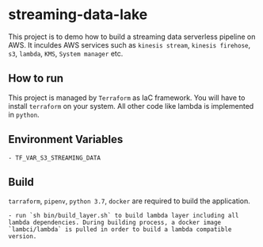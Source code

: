 # streaming-data-lake

This project is to demo how to build a streaming data serverless pipeline on AWS. It inculdes AWS services such as `kinesis stream`, `kinesis firehose`, `s3`, `lambda`, `KMS`, `System manager` etc.

## How to run

This project is managed by `Terraform` as IaC framework. You will have to install `terraform` on your system. All other code like lambda is implemented in `python`.

## Environment Variables

    - TF_VAR_S3_STREAMING_DATA

## Build

`tarraform`, `pipenv`, `python 3.7`, `docker` are required to build the application.

    - run `sh bin/build_layer.sh` to build lambda layer including all lambda dependencies. During building process, a docker image `lambci/lambda` is pulled in order to build a lambda compatible version.
